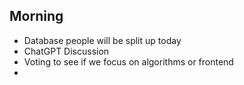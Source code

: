 ## Morning
- Database people will be split up today
- ChatGPT Discussion
- Voting to see if we focus on algorithms or frontend
- 
